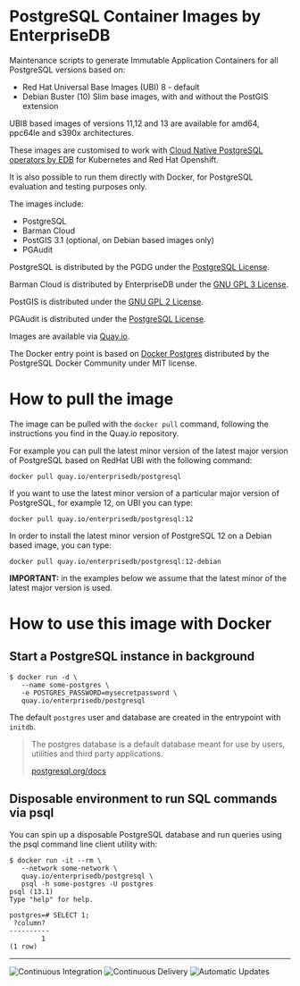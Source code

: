# PostgreSQL Container Images by EnterpriseDB

Maintenance scripts to generate Immutable Application Containers
for all PostgreSQL versions based on:

- Red Hat Universal Base Images (UBI) 8 - default
- Debian Buster (10) Slim base images, with and without the PostGIS extension

UBI8 based images of versions 11,12 and 13 are available for amd64, ppc64le and s390x architectures.

These images are customised to work with [Cloud
Native PostgreSQL operators by EDB](https://docs.enterprisedb.io/cloud-native-postgresql/)
for Kubernetes and Red Hat Openshift.

It is also possible to run them directly with Docker, for PostgreSQL evaluation and testing purposes only.

The images include:

- PostgreSQL
- Barman Cloud
- PostGIS 3.1 (optional, on Debian based images only)
- PGAudit

PostgreSQL is distributed by the PGDG under the [PostgreSQL License](https://www.postgresql.org/about/licence/).

Barman Cloud is distributed by EnterpriseDB under the [GNU GPL 3 License](https://github.com/2ndquadrant-it/barman/blob/master/LICENSE).

PostGIS is distributed under the [GNU GPL 2 License](https://git.osgeo.org/gitea/postgis/postgis/src/branch/master/COPYING).

PGAudit is distributed under the [PostgreSQL License](https://github.com/pgaudit/pgaudit/blob/master/LICENSE).

Images are available via [Quay.io](https://quay.io/repository/enterprisedb/postgresql).

The Docker entry point is based on [Docker Postgres](https://github.com/docker-library/postgres)
distributed by the PostgreSQL Docker Community under MIT license.

# How to pull the image

The image can be pulled with the `docker pull` command, following the instructions you
find in the Quay.io repository.

For example you can pull the latest minor version of the latest major version of PostgreSQL
based on RedHat UBI with the following command:

```console
docker pull quay.io/enterprisedb/postgresql
```

If you want to use the latest minor version of a particular major version of PostgreSQL,
for example 12, on UBI you can type:

```console
docker pull quay.io/enterprisedb/postgresql:12
```

In order to install the latest minor version of PostgreSQL 12 on a Debian based image,
you can type:

```console
docker pull quay.io/enterprisedb/postgresql:12-debian
```

**IMPORTANT:** in the examples below we assume that the latest minor of the latest major version is used.

# How to use this image with Docker

## Start a PostgreSQL instance in background

```console
$ docker run -d \
   --name some-postgres \
   -e POSTGRES_PASSWORD=mysecretpassword \
   quay.io/enterprisedb/postgresql
```

The default `postgres` user and database are created in the entrypoint with `initdb`.

> The postgres database is a default database meant for use by users, utilities and third party applications.
>
> [postgresql.org/docs](http://www.postgresql.org/docs/current/interactive/app-initdb.html)

## Disposable environment to run SQL commands via psql

You can spin up a disposable PostgreSQL database and run queries using the
psql command line client utility with:

```console
$ docker run -it --rm \
   --network some-network \
   quay.io/enterprisedb/postgresql \
   psql -h some-postgres -U postgres
psql (13.1)
Type "help" for help.

postgres=# SELECT 1;
 ?column?
----------
        1
(1 row)

```

---

![Continuous Integration](https://github.com/EnterpriseDB/docker-postgresql/workflows/Continuous%20Integration/badge.svg?branch=master)
![Continuous Delivery](https://github.com/EnterpriseDB/docker-postgresql/workflows/Continuous%20Delivery/badge.svg?branch=master)
![Automatic Updates](https://github.com/EnterpriseDB/docker-postgresql/workflows/Automatic%20Updates/badge.svg?branch=master)
